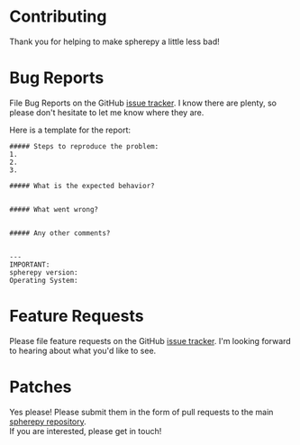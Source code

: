 # Contributing

Thank you for helping to make spherepy a little less bad! 

# Bug Reports


File Bug Reports on the GitHub [issue tracker](https://github.com/rdireen/spherepy/issues). 
I know there are plenty, so please don't hesitate to let me know where they are.

Here is a template for the report:

```
##### Steps to reproduce the problem:
1.
2.
3.

##### What is the expected behavior?


##### What went wrong?


##### Any other comments?


---
IMPORTANT:
spherepy version:
Operating System:
```

# Feature Requests

Please file feature requests on the GitHub [issue tracker](https://github.com/rdireen/spherepy/issues).
I'm looking forward to hearing about what you'd like to see.

# Patches

Yes please! Please submit them in the form of pull requests to the main [spherepy repository](https://github.com/rdireen/spherepy/issues).  
If you are interested, please get in touch!
